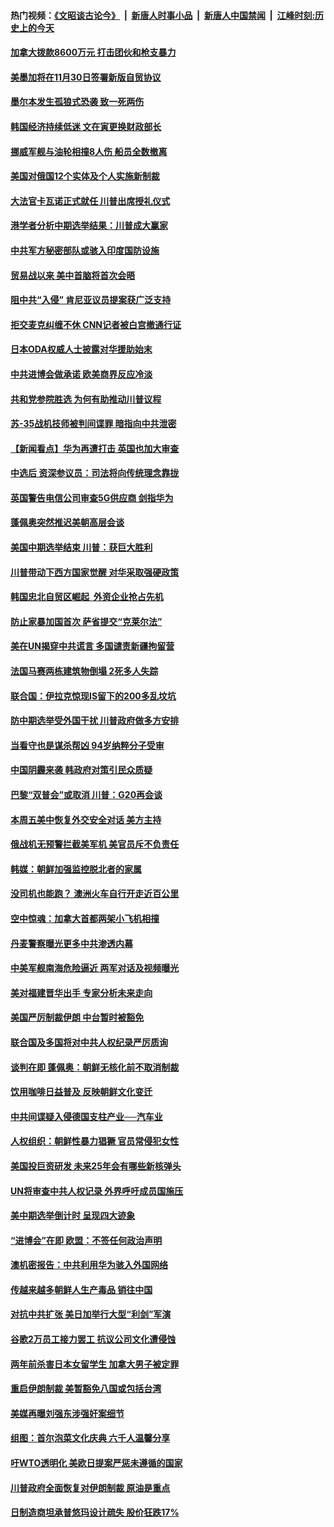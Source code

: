 #### 热门视频：[《文昭谈古论今》](https://github.com/gfw-breaker/wenzhao/blob/master/README.md?t=11100033) &nbsp;|&nbsp; [新唐人时事小品](https://github.com/gfw-breaker/ntdtv-comedy/blob/master/README.md?t=11100033) &nbsp;|&nbsp; [新唐人中国禁闻](https://github.com/gfw-breaker/ntdtv-news/blob/master/README.md?t=11100033) &nbsp;|&nbsp; [江峰时刻:历史上的今天](https://github.com/gfw-breaker/today-in-history/blob/master/README.md?t=11100033) 

#### [加拿大拨款8600万元 打击团伙和枪支暴力](../pages/nsc418/n10842249.md?t=11100033) 

#### [美墨加将在11月30日签署新版自贸协议](../pages/nsc418/n10841572.md?t=11100033) 

#### [墨尔本发生孤狼式恐袭 致一死两伤](../pages/nsc418/n10840893.md?t=11100033) 

#### [韩国经济持续低迷 文在寅更换财政部长](../pages/nsc418/n10839960.md?t=11100033) 

#### [挪威军舰与油轮相撞8人伤 船员全数撤离](../pages/nsc418/n10841146.md?t=11100033) 

#### [美国对俄国12个实体及个人实施新制裁](../pages/nsc418/n10841109.md?t=11100033) 

#### [大法官卡瓦诺正式就任 川普出席授礼仪式](../pages/nsc418/n10840367.md?t=11100033) 

#### [港学者分析中期选举结果：川普成大赢家](../pages/nsc418/n10840095.md?t=11100033) 

#### [中共军方秘密部队或骇入印度国防设施](../pages/nsc418/n10839561.md?t=11100033) 

#### [贸易战以来 美中首脑将首次会晤](../pages/nsc418/n10839071.md?t=11100033) 

#### [阻中共“入侵” 肯尼亚议员提案获广泛支持](../pages/nsc418/n10839184.md?t=11100033) 

#### [拒交麦克纠缠不休 CNN记者被白宫撤通行证](../pages/nsc418/n10838526.md?t=11100033) 

#### [日本ODA权威人士披露对华援助始末](../pages/nsc418/n10838064.md?t=11100033) 

#### [中共进博会做承诺 欧美商界反应冷淡](../pages/nsc418/n10837102.md?t=11100033) 

#### [共和党参院胜选 为何有助推动川普议程](../pages/nsc418/n10836979.md?t=11100033) 

#### [苏-35战机技师被判间谍罪 暗指向中共泄密](../pages/nsc418/n10837017.md?t=11100033) 

#### [【新闻看点】华为再遭打击 英国也加大审查](../pages/nsc418/n10836745.md?t=11100033) 

#### [中选后 资深参议员：司法将向传统理念靠拢](../pages/nsc418/n10836636.md?t=11100033) 

#### [英国警告电信公司审查5G供应商 剑指华为](../pages/nsc418/n10836577.md?t=11100033) 

#### [蓬佩奥突然推迟美朝高层会谈](../pages/nsc418/n10836329.md?t=11100033) 

#### [美国中期选举结束 川普：获巨大胜利](../pages/nsc418/n10834872.md?t=11100033) 

#### [川普带动下西方国家觉醒 对华采取强硬政策](../pages/nsc418/n10834533.md?t=11100033) 

#### [韩国忠北自贸区崛起  外资企业抢占先机](../pages/nsc418/n10834775.md?t=11100033) 

#### [防止家暴加国首次 萨省提交“克莱尔法”](../pages/nsc418/n10834469.md?t=11100033) 

#### [美在UN揭穿中共谎言 多国谴责新疆拘留营](../pages/nsc418/n10834220.md?t=11100033) 

#### [法国马赛两栋建筑物倒塌 2死多人失踪](../pages/nsc418/n10834087.md?t=11100033) 

#### [联合国：伊拉克惊现IS留下的200多乱坟坑](../pages/nsc418/n10834036.md?t=11100033) 

#### [防中期选举受外国干扰 川普政府做多方安排](../pages/nsc418/n10834018.md?t=11100033) 

#### [当看守也是谋杀帮凶 94岁纳粹分子受审](../pages/nsc418/n10833872.md?t=11100033) 

#### [中国阴霾来袭 韩政府对策引民众质疑](../pages/nsc418/n10833148.md?t=11100033) 

#### [巴黎“双普会”或取消 川普：G20再会谈](../pages/nsc418/n10833220.md?t=11100033) 

#### [本周五美中恢复外交安全对话 美方主持](../pages/nsc418/n10833126.md?t=11100033) 

#### [俄战机无预警拦截美军机 美官员斥不负责任](../pages/nsc418/n10833077.md?t=11100033) 

#### [韩媒：朝鲜加强监控脱北者的家属](../pages/nsc418/n10833035.md?t=11100033) 

#### [没司机也能跑？ 澳洲火车自行开走近百公里](../pages/nsc418/n10832834.md?t=11100033) 

#### [空中惊魂：加拿大首都两架小飞机相撞](../pages/nsc418/n10832154.md?t=11100033) 

#### [丹麦警察曝光更多中共渗透内幕](../pages/nsc418/n10821828.md?t=11100033) 

#### [中美军舰南海危险逼近 两军对话及视频曝光](../pages/nsc418/n10831927.md?t=11100033) 

#### [美对福建晋华出手 专家分析未来走向](../pages/nsc418/n10831864.md?t=11100033) 

#### [美国严厉制裁伊朗 中台暂时被豁免](../pages/nsc418/n10831685.md?t=11100033) 

#### [联合国及多国将对中共人权纪录严厉质询](../pages/nsc418/n10831604.md?t=11100033) 

#### [谈判在即 蓬佩奥：朝鲜无核化前不取消制裁](../pages/nsc418/n10831195.md?t=11100033) 

#### [饮用咖啡日益普及 反映朝鲜文化变迁](../pages/nsc418/n10831233.md?t=11100033) 

#### [中共间谍疑入侵德国支柱产业──汽车业](../pages/nsc418/n10830522.md?t=11100033) 

#### [人权组织：朝鲜性暴力猖獗 官员常侵犯女性](../pages/nsc418/n10830721.md?t=11100033) 

#### [美国投巨资研发 未来25年会有哪些新核弹头](../pages/nsc418/n10830032.md?t=11100033) 

#### [UN将审查中共人权记录 外界呼吁成员国施压](../pages/nsc418/n10829693.md?t=11100033) 

#### [美中期选举倒计时 呈现四大迹象](../pages/nsc418/n10828710.md?t=11100033) 

#### [“进博会”在即 欧盟：不签任何政治声明](../pages/nsc418/n10829255.md?t=11100033) 

#### [澳机密报告：中共利用华为骇入外国网络](../pages/nsc418/n10828741.md?t=11100033) 

#### [传越来越多朝鲜人生产毒品 销往中国](../pages/nsc418/n10829067.md?t=11100033) 

#### [对抗中共扩张 美日加举行大型“利剑”军演](../pages/nsc418/n10828989.md?t=11100033) 

#### [谷歌2万员工接力罢工 抗议公司文化遭侵蚀](../pages/nsc418/n10828807.md?t=11100033) 

#### [两年前杀害日本女留学生 加拿大男子被定罪](../pages/nsc418/n10828506.md?t=11100033) 

#### [重启伊朗制裁 美暂豁免八国或包括台湾](../pages/nsc418/n10828261.md?t=11100033) 

#### [美媒再曝刘强东涉强奸案细节](../pages/nsc418/n10827913.md?t=11100033) 

#### [组图：首尔泡菜文化庆典 六千人温馨分享](../pages/nsc418/n10827477.md?t=11100033) 

#### [吁WTO透明化 美欧日提案严惩未遵循的国家](../pages/nsc418/n10827615.md?t=11100033) 

#### [川普政府全面恢复对伊朗制裁 原油是重点](../pages/nsc418/n10827130.md?t=11100033) 

#### [日制造商坦承普悠玛设计疏失 股价狂跌17%](../pages/nsc418/n10826679.md?t=11100033) 

